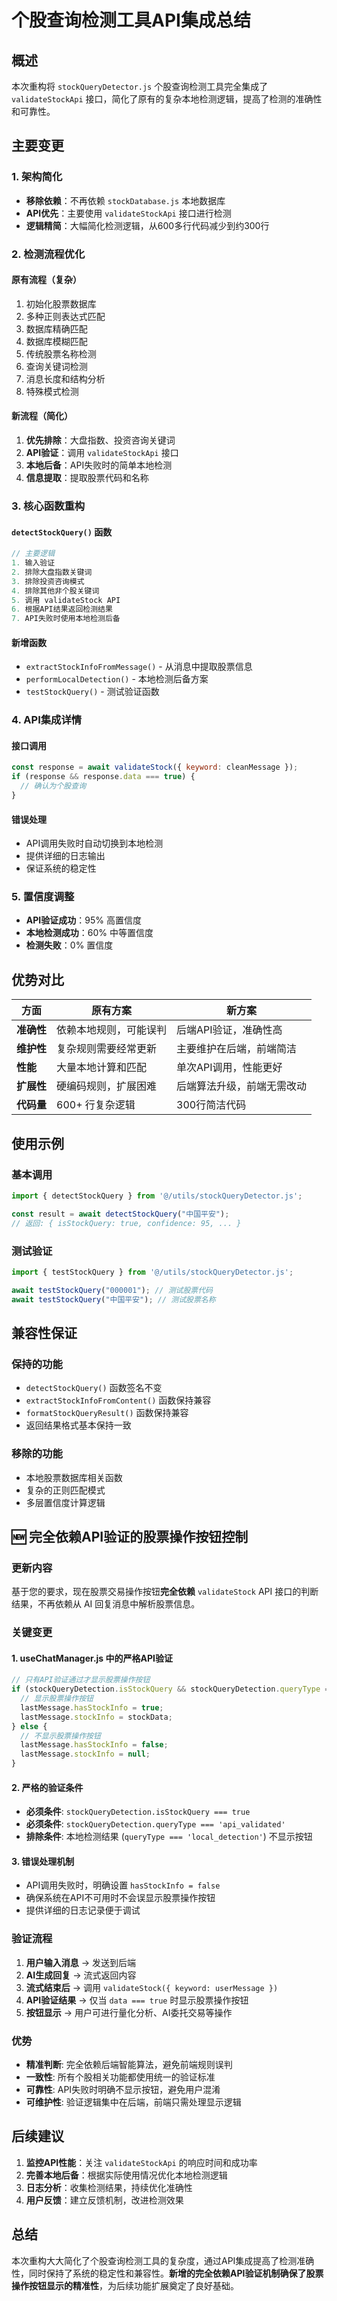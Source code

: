 # 个股查询检测工具API集成总结

## 概述
本次重构将 `stockQueryDetector.js` 个股查询检测工具完全集成了 `validateStockApi` 接口，简化了原有的复杂本地检测逻辑，提高了检测的准确性和可靠性。

## 主要变更

### 1. 架构简化
- **移除依赖**：不再依赖 `stockDatabase.js` 本地数据库
- **API优先**：主要使用 `validateStockApi` 接口进行检测
- **逻辑精简**：大幅简化检测逻辑，从600多行代码减少到约300行

### 2. 检测流程优化

#### 原有流程（复杂）
1. 初始化股票数据库
2. 多种正则表达式匹配
3. 数据库精确匹配
4. 数据库模糊匹配
5. 传统股票名称检测
6. 查询关键词检测
7. 消息长度和结构分析
8. 特殊模式检测

#### 新流程（简化）
1. **优先排除**：大盘指数、投资咨询关键词
2. **API验证**：调用 `validateStockApi` 接口
3. **本地后备**：API失败时的简单本地检测
4. **信息提取**：提取股票代码和名称

### 3. 核心函数重构

#### `detectStockQuery()` 函数
```javascript
// 主要逻辑
1. 输入验证
2. 排除大盘指数关键词
3. 排除投资咨询模式
4. 排除其他非个股关键词
5. 调用 validateStock API
6. 根据API结果返回检测结果
7. API失败时使用本地检测后备
```

#### 新增函数
- `extractStockInfoFromMessage()` - 从消息中提取股票信息
- `performLocalDetection()` - 本地检测后备方案
- `testStockQuery()` - 测试验证函数

### 4. API集成详情

#### 接口调用
```javascript
const response = await validateStock({ keyword: cleanMessage });
if (response && response.data === true) {
  // 确认为个股查询
}
```

#### 错误处理
- API调用失败时自动切换到本地检测
- 提供详细的日志输出
- 保证系统的稳定性

### 5. 置信度调整
- **API验证成功**：95% 高置信度
- **本地检测成功**：60% 中等置信度
- **检测失败**：0% 置信度

## 优势对比

| 方面 | 原有方案 | 新方案 |
|------|---------|--------|
| **准确性** | 依赖本地规则，可能误判 | 后端API验证，准确性高 |
| **维护性** | 复杂规则需要经常更新 | 主要维护在后端，前端简洁 |
| **性能** | 大量本地计算和匹配 | 单次API调用，性能更好 |
| **扩展性** | 硬编码规则，扩展困难 | 后端算法升级，前端无需改动 |
| **代码量** | 600+ 行复杂逻辑 | 300行简洁代码 |

## 使用示例

### 基本调用
```javascript
import { detectStockQuery } from '@/utils/stockQueryDetector.js';

const result = await detectStockQuery("中国平安");
// 返回: { isStockQuery: true, confidence: 95, ... }
```

### 测试验证
```javascript
import { testStockQuery } from '@/utils/stockQueryDetector.js';

await testStockQuery("000001"); // 测试股票代码
await testStockQuery("中国平安"); // 测试股票名称
```

## 兼容性保证

### 保持的功能
- `detectStockQuery()` 函数签名不变
- `extractStockInfoFromContent()` 函数保持兼容
- `formatStockQueryResult()` 函数保持兼容
- 返回结果格式基本保持一致

### 移除的功能
- 本地股票数据库相关函数
- 复杂的正则匹配模式
- 多层置信度计算逻辑

## 🆕 完全依赖API验证的股票操作按钮控制

### 更新内容
基于您的要求，现在股票交易操作按钮**完全依赖** `validateStock` API 接口的判断结果，不再依赖从 AI 回复消息中解析股票信息。

### 关键变更

#### 1. useChatManager.js 中的严格API验证
```javascript
// 只有API验证通过才显示股票操作按钮
if (stockQueryDetection.isStockQuery && stockQueryDetection.queryType === 'api_validated') {
  // 显示股票操作按钮
  lastMessage.hasStockInfo = true;
  lastMessage.stockInfo = stockData;
} else {
  // 不显示股票操作按钮
  lastMessage.hasStockInfo = false;
  lastMessage.stockInfo = null;
}
```

#### 2. 严格的验证条件
- **必须条件**: `stockQueryDetection.isStockQuery === true`
- **必须条件**: `stockQueryDetection.queryType === 'api_validated'`
- **排除条件**: 本地检测结果 (`queryType === 'local_detection'`) 不显示按钮

#### 3. 错误处理机制
- API调用失败时，明确设置 `hasStockInfo = false`
- 确保系统在API不可用时不会误显示股票操作按钮
- 提供详细的日志记录便于调试

### 验证流程

1. **用户输入消息** → 发送到后端
2. **AI生成回复** → 流式返回内容
3. **流式结束后** → 调用 `validateStock({ keyword: userMessage })`
4. **API验证结果** → 仅当 `data === true` 时显示股票操作按钮
5. **按钮显示** → 用户可进行量化分析、AI委托交易等操作

### 优势

- **精准判断**: 完全依赖后端智能算法，避免前端规则误判
- **一致性**: 所有个股相关功能都使用统一的验证标准  
- **可靠性**: API失败时明确不显示按钮，避免用户混淆
- **可维护性**: 验证逻辑集中在后端，前端只需处理显示逻辑

## 后续建议

1. **监控API性能**：关注 `validateStockApi` 的响应时间和成功率
2. **完善本地后备**：根据实际使用情况优化本地检测逻辑
3. **日志分析**：收集检测结果，持续优化准确性
4. **用户反馈**：建立反馈机制，改进检测效果

## 总结
本次重构大大简化了个股查询检测工具的复杂度，通过API集成提高了检测准确性，同时保持了系统的稳定性和兼容性。**新增的完全依赖API验证机制确保了股票操作按钮显示的精准性**，为后续功能扩展奠定了良好基础。 